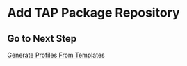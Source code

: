 # Add TAP Package Repository

## Go to Next Step

[Generate Profiles From Templates](./02-generate-profiles-from-templates.md)
